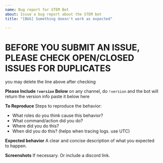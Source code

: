 ```yaml
---
name: Bug report for STEM Bot
about: Issue a bug report about the STEM bot
title: "[BUG] Something doesn't work as expected"

---
```


# BEFORE YOU SUBMIT AN ISSUE, PLEASE CHECK OPEN/CLOSED ISSUES FOR DUPLICATES
you may delete the line above after checking

**Please Include `!version` Below**
on any channel, do `!version` and the bot will return the version info
paste it below here

**To Reproduce**
Steps to reproduce the behavior:
* What roles do you think cause this behavior?
* What command/action did you do?
* Where did you do this?
* When did you do this? (helps when tracing logs. use UTC)

**Expected behavior**
A clear and concise description of what you expected to happen.

**Screenshots**
If necessary. Or include a discord link.
